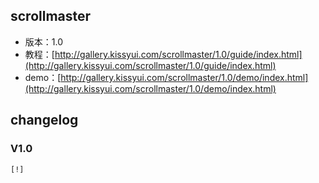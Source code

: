 ## scrollmaster

* 版本：1.0
* 教程：[http://gallery.kissyui.com/scrollmaster/1.0/guide/index.html](http://gallery.kissyui.com/scrollmaster/1.0/guide/index.html)
* demo：[http://gallery.kissyui.com/scrollmaster/1.0/demo/index.html](http://gallery.kissyui.com/scrollmaster/1.0/demo/index.html)

## changelog

### V1.0

    [!]


